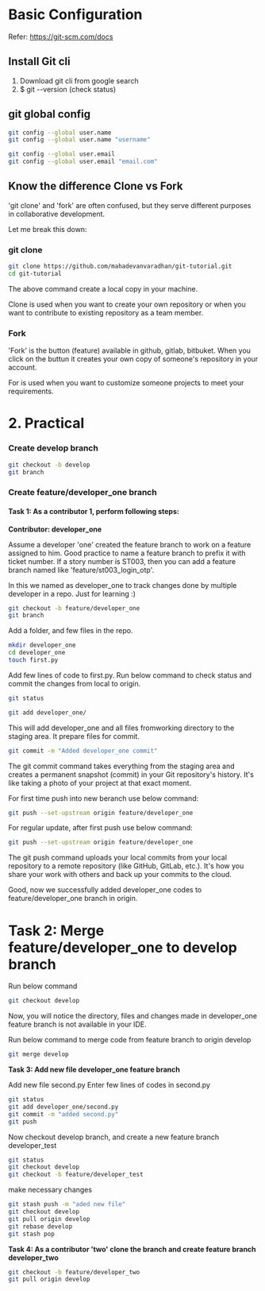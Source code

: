 # Basic Configuration
Refer: https://git-scm.com/docs

## Install Git cli
1. Download git cli from google search
2. $ git --version (check status)

## git global config
```bash
git config --global user.name
git config --global user.name "username"

git config --global user.email
git config --global user.email "email.com"
```

## Know the difference Clone vs Fork

'git clone' and 'fork' are often confused, but they serve different purposes in collaborative development.

Let me break this down:
### git clone
```bash
git clone https://github.com/mahadevanvaradhan/git-tutorial.git
cd git-tutorial
```

The above command create a local copy in your machine.

Clone is used when you want to create your own repository or when you want to contribute to existing repository as a team member.

### Fork
'Fork' is the button (feature) available in github, gitlab, bitbuket. When you click on the buttun it creates your own copy of someone's repository in your account.

For is used when you want to customize someone projects to meet your requirements.

# 2. Practical

### Create develop branch

```bash
git checkout -b develop
git branch
```

### Create feature/developer_one branch


#### **Task 1: As a contributor 1, perform following steps:**
**Contributor: developer_one**

Assume a developer 'one' created the feature branch to work on a feature assigned to him.
Good practice to name a feature branch to prefix it with ticket number. If a story number is ST003,
then you can add a feature branch named like 'feature/st003_login_otp'.

In this we named as developer_one to track changes done by multiple developer in a repo. Just for learning :)

```bash
git checkout -b feature/developer_one
git branch
```

Add a folder, and few files in the repo.

```bash
mkdir developer_one
cd developer_one
touch first.py
```
Add few lines of code to first.py. Run below command to check status and commit the changes from local to origin.

```bash
git status
```

```bash
git add developer_one/
```
This will add developer_one and all files fromworking directory to the staging area. It prepare files for commit.

```bash
git commit -m "Added developer_one commit"
```
The git commit command takes everything from the staging area and creates a permanent snapshot (commit) in your Git repository's history. It's like taking a photo of your project at that exact moment.

For first time push into new beranch use below command:
```bash
git push --set-upstream origin feature/developer_one
```

For regular update, after first push use below command:

```bash
git push --set-upstream origin feature/developer_one
```

The git push command uploads your local commits from your local repository to a remote repository (like GitHub, GitLab, etc.). It's how you share your work with others and back up your commits to the cloud.

Good, now we successfully added developer_one codes to feature/developer_one branch in origin.

**Task 2: Merge feature/developer_one to develop branch**
=======
Run below command
```bash
git checkout develop
```

Now, you will notice the directory, files and changes made in developer_one feature branch is not available in your IDE.

Run below command to merge code from feature branch to origin develop
```bash
git merge develop
```

**Task 3: Add new file developer_one feature branch**


Add new file second.py
Enter few lines of codes in second.py

```bash
git status
git add developer_one/second.py
git commit -m "added second.py"
git push
```

Now checkout develop branch, and create a new feature branch developer_test

```bash
git status
git checkout develop
git checkout -b feature/developer_test
```
make necessary changes

```bash
git stash push -m "aded new file"
git checkout develop
git pull origin develop
git rebase develop
git stash pop
```

**Task 4: As a contributor 'two' clone the branch and create feature branch developer_two**

```bash
git checkout -b feature/developer_two
git pull origin develop
```